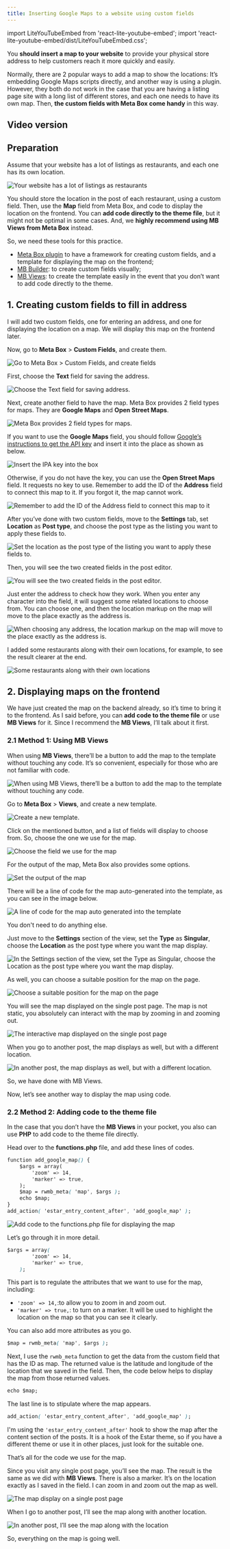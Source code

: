 ```yaml
---
title: Inserting Google Maps to a website using custom fields
---
```


import LiteYouTubeEmbed from 'react-lite-youtube-embed';
import 'react-lite-youtube-embed/dist/LiteYouTubeEmbed.css';

You **should insert a map to your website** to provide your physical store address to help customers reach it more quickly and easily.

Normally, there are 2 popular ways to add a map to show the locations: It’s embedding Google Maps scripts directly, and another way is using a plugin. However, they both do not work in the case that you are having a listing page site with a long list of different stores, and each one needs to have its own map. Then, **the custom fields with Meta Box come handy** in this way.

## Video version

<LiteYouTubeEmbed id='y2DeORtmAew'/>

## Preparation

Assume that your website has a lot of listings as restaurants, and each one has its own location.

![Your website has a lot of listings as restaurants](https://i.imgur.com/jBwuAl8.png)

You should store the location in the post of each restaurant, using a custom field. Then, use the **Map** field from Meta Box, and code to display the location on the frontend. You can **add code directly to the theme file**, but it might not be optimal in some cases. And, we **highly recommend using MB Views from Meta Box** instead.

So, we need these tools for this practice.

* [Meta Box plugin](https://wordpress.org/plugins/meta-box/) to have a framework for creating custom fields, and a template for displaying the map on the frontend;
* [MB Builder](https://metabox.io/plugins/meta-box-builder/): to create custom fields visually;
* [MB Views](https://metabox.io/plugins/mb-views/): to create the template easily in the event that you don’t want to add code directly to the theme.

## 1. Creating custom fields to fill in address

I will add two custom fields, one for entering an address, and one for displaying the location on a map. We will display this map on the frontend later.

Now, go to **Meta Box** > **Custom Fields**, and create them.

![Go to Meta Box > Custom Fields, and create fields](https://i.imgur.com/KH3KFN0.png)

First, choose the **Text** field for saving the address.

![Choose the Text field for saving address.](https://i.imgur.com/XleJ5xy.png)

Next, create another field to have the map. Meta Box provides 2 field types for maps. They are **Google Maps** and **Open Street Maps**.

![Meta Box provides 2 field types for maps.](https://i.imgur.com/rKhVxoF.png)

If you want to use the **Google Maps** field, you should follow [Google’s instructions to get the API key](https://developers.google.com/maps/documentation/javascript/get-api-key) and insert it into the place as shown as below.

![Insert the IPA key into the box](https://i.imgur.com/UBR4DH8.png)

Otherwise, if you do not have the key, you can use the **Open Street Maps** field. It requests no key to use. Remember to add the ID of the **Address** field to connect this map to it. If you forgot it, the map cannot work.

![Remember to add the ID of the Address field to connect this map to it](https://i.imgur.com/LG0eC05.png)

After you’ve done with two custom fields, move to the **Settings** tab, set **Location** as **Post type**, and choose the post type as the listing you want to apply these fields to.

![Set the location as the post type of the listing you want to apply these fields to.](https://i.imgur.com/aH2R9aa.png)

Then, you will see the two created fields in the post editor.

![You will see the two created fields in the post editor.](https://i.imgur.com/RFSUwhN.png)

Just enter the address to check how they work. When you enter any character into the field, it will suggest some related locations to choose from. You can choose one, and then the location markup on the map will move to the place exactly as the address is.

![When choosing any address, the location markup on the map will move to the place exactly as the address is.](https://i.imgur.com/ZGScci9.gif)

I added some restaurants along with their own locations, for example, to see the result clearer at the end.

![Some restaurants along with their own locations](https://i.imgur.com/bE0018T.png)

## 2. Displaying maps on the frontend

We have just created the map on the backend already, so it’s time to bring it to the frontend. As I said before, you can **add code to the theme file** or use **MB Views** for it. Since I recommend the **MB Views**, I’ll talk about it first.

### 2.1 Method 1: Using MB Views

When using **MB Views**, there’ll be a button to add the map to the template without touching any code. It’s so convenient, especially for those who are not familiar with code.

![When using MB Views, there’ll be a button to add the map to the template without touching any code.](https://i.imgur.com/Pv44lzb.png)

Go to **Meta Box** > **Views**, and create a new template.

![Create a new template.](https://i.imgur.com/HYM6Piw.png)

Click on the mentioned button, and a list of fields will display to choose from. So, choose the one we use for the map.

![Choose the field we use for the map](https://i.imgur.com/16hDr8D.png)

For the output of the map, Meta Box also provides some options.

![Set the output of the map](https://i.imgur.com/3UZwbWL.png)

There will be a line of code for the map auto-generated into the template, as you can see in the image below.

![A line of code for the map auto generated into the template](https://i.imgur.com/HXCXCH7.png)

You don't need to do anything else.

Just move to the **Settings** section of the view, set the **Type** as **Singular**, choose the **Location** as the post type where you want the map display.

![In the Settings section of the view, set the Type as Singular, choose the Location as the post type where you want the map display.](https://i.imgur.com/SwMQSF8.png)

As well, you can choose a suitable position for the map on the page.

![Choose a suitable position for the map on the page](https://i.imgur.com/89xmR77.png)

You will see the map displayed on the single post page. The map is not static, you absolutely can interact with the map by zooming in and zooming out.

![The interactive map displayed on the single post page](https://i.imgur.com/8SpCehR.gif)

When you go to another post, the map displays as well, but with a different location.

![In another post, the map displays as well, but with a different location.](https://i.imgur.com/UU6zoQv.png)

So, we have done with MB Views.

Now, let’s see another way to display the map using code.

### 2.2 Method 2: Adding code to the theme file

In the case that you don’t have the **MB Views** in your pocket, you also can use **PHP** to add code to the theme file directly.

Head over to the **functions.php** file, and add these lines of codes.

```css
function add_google_map() {
    $args = array(
        'zoom' => 14,
        'marker' => true,
    );
    $map = rwmb_meta( 'map', $args );
    echo $map;
}
add_action( 'estar_entry_content_after', 'add_google_map' );
```

![Add code to the functions.php file for displaying the map](https://i.imgur.com/nr8E1in.png)

Let’s go through it in more detail.

```css
$args = array(
        'zoom' => 14,
        'marker' => true,
    );
```

This part is to regulate the attributes that we want to use for the map, including:

* `'zoom' => 14,`:to allow you to zoom in and zoom out.
* `'marker' => true,`: to turn on a marker. It will be used to highlight the location on the map so that you can see it clearly.

You can also add more attributes as you go.

```css
$map = rwmb_meta( 'map', $args );
```

Next, I use the `rwmb_meta` function to get the data from the custom field that has the ID as map. The returned value is the latitude and longitude of the location that we saved in the field. Then, the code below helps to display the map from those returned values.

```css
echo $map;
```

The last line is to stipulate where the map appears.

```css
add_action( 'estar_entry_content_after', 'add_google_map' );
```

I'm using the `'estar_entry_content_after'` hook to show the map after the content section of the posts. It is a hook of the Estar theme, so if you have a different theme or use it in other places, just look for the suitable one.

That’s all for the code we use for the map.

Since you visit any single post page, you’ll see the map. The result is the same as we did with **MB Views**. There is also a marker. It’s on the location exactly as I saved in the field. I can zoom in and zoom out the map as well.

![The map display on a single post page](https://i.imgur.com/8SpCehR.gif)

When I go to another post, I’ll see the map along with another location.

![In another post, I’ll see the map along with the location](https://i.imgur.com/UU6zoQv.png)

So, everything on the map is going well.




